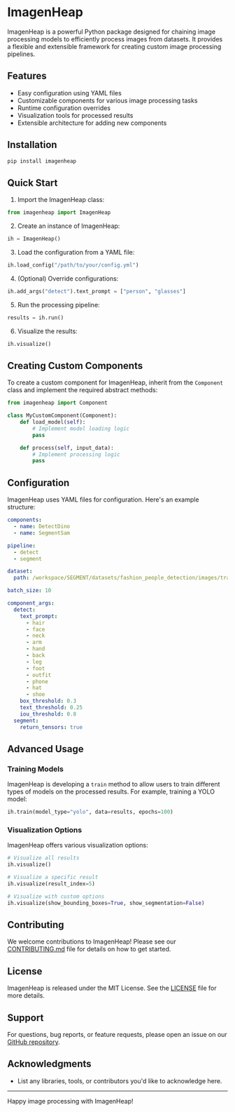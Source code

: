 # ImagenHeap

ImagenHeap is a powerful Python package designed for chaining image processing models to efficiently process images from datasets. It provides a flexible and extensible framework for creating custom image processing pipelines.

## Features

- Easy configuration using YAML files
- Customizable components for various image processing tasks
- Runtime configuration overrides
- Visualization tools for processed results
- Extensible architecture for adding new components

## Installation

```bash
pip install imagenheap
```

## Quick Start

1. Import the ImagenHeap class:

```python
from imagenheap import ImagenHeap
```

2. Create an instance of ImagenHeap:

```python
ih = ImagenHeap()
```

3. Load the configuration from a YAML file:

```python
ih.load_config("/path/to/your/config.yml")
```

4. (Optional) Override configurations:

```python
ih.add_args("detect").text_prompt = ["person", "glasses"]
```

5. Run the processing pipeline:

```python
results = ih.run()
```

6. Visualize the results:

```python
ih.visualize()
```

## Creating Custom Components

To create a custom component for ImagenHeap, inherit from the `Component` class and implement the required abstract methods:

```python
from imagenheap import Component

class MyCustomComponent(Component):
    def load_model(self):
        # Implement model loading logic
        pass

    def process(self, input_data):
        # Implement processing logic
        pass
```

## Configuration

ImagenHeap uses YAML files for configuration. Here's an example structure:

```yaml
components:
  - name: DetectDino
  - name: SegmentSam

pipeline:
  - detect
  - segment

dataset:
  path: /workspace/SEGMENT/datasets/fashion_people_detection/images/train

batch_size: 10

component_args:
  detect:
    text_prompt:
      - hair
      - face
      - neck
      - arm
      - hand
      - back
      - leg
      - foot
      - outfit
      - phone
      - hat
      - shoe
    box_threshold: 0.3
    text_threshold: 0.25
    iou_threshold: 0.8
  segment:
    return_tensors: true
```

## Advanced Usage

### Training Models

ImagenHeap is developing a `train` method to allow users to train different types of models on the processed results. For example, training a YOLO model:

```python
ih.train(model_type="yolo", data=results, epochs=100)
```

### Visualization Options

ImagenHeap offers various visualization options:

```python
# Visualize all results
ih.visualize()

# Visualize a specific result
ih.visualize(result_index=5)

# Visualize with custom options
ih.visualize(show_bounding_boxes=True, show_segmentation=False)
```

## Contributing

We welcome contributions to ImagenHeap! Please see our [CONTRIBUTING.md](CONTRIBUTING.md) file for details on how to get started.

## License

ImagenHeap is released under the MIT License. See the [LICENSE](LICENSE) file for more details.

## Support

For questions, bug reports, or feature requests, please open an issue on our [GitHub repository](https://github.com/yourusername/imagenheap).

## Acknowledgments

- List any libraries, tools, or contributors you'd like to acknowledge here.

---

Happy image processing with ImagenHeap!